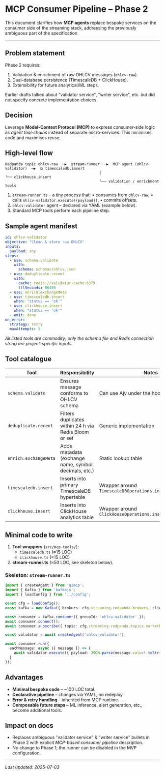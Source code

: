 # MCP Consumer Pipeline – Phase 2

This document clarifies how **MCP agents** replace bespoke services on the consumer side of the streaming stack, addressing the previously ambiguous part of the specification.

---

## Problem statement
Phase 2 requires:
1. Validation & enrichment of raw OHLCV messages (`ohlcv-raw`).
2. Dual–database persistence (TimescaleDB + ClickHouse).
3. Extensibility for future analytical/ML steps.

Earlier drafts talked about "validator service", "writer service", etc. but did not specify concrete implementation choices.

## Decision
Leverage **Model-Context Protocol (MCP)** to express consumer-side logic as *agent tool-chains* instead of separate micro-services.  This minimises code and maximises reuse.

## High-level flow
```text
Redpanda topic ohlcv-raw  ─▶  stream-runner  ─▶  MCP agent (ohlcv-validator)  ─▶  ⧉ timescaledb.insert
                                           │                                   └── clickhouse.insert
                                           └── validation / enrichment tools
```

1. `stream-runner.ts` – a tiny process that:
   • consumes from `ohlcv-raw`,
   • calls `ohlcv-validator.execute({payload})`,
   • commits offsets.
2. `ohlcv-validator` agent – declared via YAML (example below).
3. Standard MCP tools perform each pipeline step.

## Sample agent manifest
```yaml
id: ohlcv-validator
objective: "Clean & store raw OHLCV"
inputs:
  payload: any
steps:
  - use: schema.validate
    with:
      schema: schemas/ohlcv.json
  - use: deduplicate.recent
    with:
      cache: redis://validator-cache:6379
      ttlSeconds: 86400
  - use: enrich.exchangeMeta
  - use: timescaledb.insert
    when: "status == 'ok'"
  - use: clickhouse.insert
    when: "status == 'ok'"
  - emit: done
on_error:
  strategy: retry
  maxAttempts: 5
```

*All listed tools are commodity; only the schema file and Redis connection string are project-specific inputs.*

## Tool catalogue
| Tool | Responsibility | Notes |
|------|----------------|-------|
| `schema.validate` | Ensures message conforms to OHLCV schema | Can use Ajv under the hood |
| `deduplicate.recent` | Filters duplicates within 24 h via Redis Bloom or set | Generic implementation |
| `enrich.exchangeMeta` | Adds metadata (exchange name, symbol decimals, etc.) | Static lookup table |
| `timescaledb.insert` | Inserts into primary TimescaleDB hypertable | Wrapper around `TimescaleDBOperations.insertOHLCV` |
| `clickhouse.insert` | Inserts into ClickHouse analytics table | Wrapper around `ClickHouseOperations.insertOHLCVAnalytics` |

## Minimal code to write
1. **Tool wrappers** (`src/mcp-tools/`):
   * `timescaledb.ts` (≈15 LOC)
   * `clickhouse.ts` (≈15 LOC)
2. **stream-runner.ts** (≈50 LOC, see skeleton below).

### Skeleton: `stream-runner.ts`
```ts
import { createAgent } from 'qimcp';
import { Kafka } from 'kafkajs';
import { loadConfig } from '../config';

const cfg = loadConfig();
const kafka = new Kafka({ brokers: cfg.streaming.redpanda.brokers, clientId: 'ohlcv-stream-runner' });

const consumer = kafka.consumer({ groupId: 'ohlcv-validator' });
await consumer.connect();
await consumer.subscribe({ topic: cfg.streaming.redpanda.topics.marketData /* ohlcv-raw */ });

const validator = await createAgent('ohlcv-validator');

await consumer.run({
  eachMessage: async ({ message }) => {
    await validator.execute({ payload: JSON.parse(message.value!.toString()) });
  }
});
```

## Advantages
* **Minimal bespoke code** – ~100 LOC total.
* **Declarative pipeline** – changes via YAML, no redeploy.
* **Error & retry handling** – inherited from MCP runtime.
* **Composable future steps** – ML inference, alert generation, etc., become additional tools.

## Impact on docs
* Replaces ambiguous "validator service" & "writer service" bullets in Phase 2 with explicit *MCP-based consumer pipeline* description.
* No change to Phase 1; the runner can be disabled in the MVP configuration.

---
_Last updated: 2025-07-03_ 